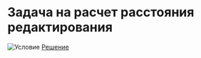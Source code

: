 # Задача на расчет расстояния редактирования
![Условие](https://i.ibb.co/vjXwfvG/2020-07-08-14-48-52.png)
[Решение](https://github.com/Drauggy/Stepik_algorithm_course/blob/master/src/com/stepik/algo/Lebenstein.java)
